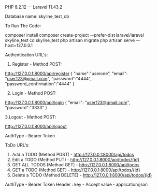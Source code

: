 PHP 8.2.12 — Laravel 11.43.2

Database name:
skyline_test_db

To Run The Code:

composer install
composer create-project --prefer-dist laravel/laravel skyline_test
cd skyline_test
php artisan migrate
php artisan serve --host=127.0.0.1


Authentication URL's:

1. Register - Method POST:

http://127.0.0.1:8000/api/register 
{
    "name":"userone",
    "email": "user123@gmail.com",
    "password":"4444",
    "password_confirmation":"4444"
}


2. Login - Method POST:

http://127.0.0.1:8000/api/login 
{
    "email": "user123@gmail.com",
    "password":"3333"
}

3.Logout - Method POST:

http://127.0.0.1:8000/api/logout

AuthType - Bearer Token


ToDo URL's:

1. Add a TODO (Method POST) - http://127.0.0.1:8000/api/todos
2. Edit a TODO (Method PUT) - http://127.0.0.1:8000/api/todos/{id}
3. GET ALL TODOS (Method GET) - http://127.0.0.1:8000/api/todos
4. GET a TODO (Method GET) - http://127.0.0.1:8000/api/todos/{id}
5. Delete a TODO (Method DELETE) - http://127.0.0.1:8000/api/todos/{id}

AuthType - Bearer Token 
Header : 
    key - Accept 
    value - application/json